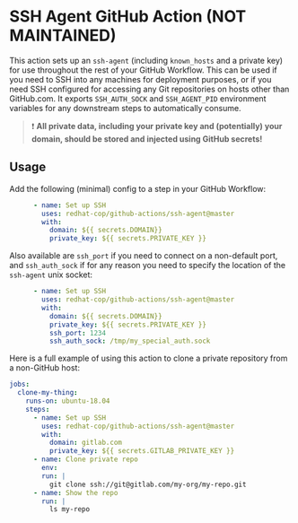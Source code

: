 # SSH Agent GitHub Action (NOT MAINTAINED)

This action sets up an `ssh-agent` (including `known_hosts` and a private key) for use throughout the rest of your GitHub Workflow. This can be used if you need to SSH into any machines for deployment purposes, or if you need SSH configured for accessing any Git repositories on hosts other than GitHub.com. It exports `SSH_AUTH_SOCK` and `SSH_AGENT_PID` environment variables for any downstream steps to automatically consume.

> :exclamation: **All private data, including your private key and (potentially) your domain, should be stored and injected using GitHub secrets!**

## Usage

Add the following (minimal) config to a step in your GitHub Workflow:

```yaml
      - name: Set up SSH
        uses: redhat-cop/github-actions/ssh-agent@master
        with:
          domain: ${{ secrets.DOMAIN}}
          private_key: ${{ secrets.PRIVATE_KEY }}
```

Also available are `ssh_port` if you need to connect on a non-default port, and `ssh_auth_sock` if for any reason you need to specify the location of the `ssh-agent` unix socket:

```yaml
      - name: Set up SSH
        uses: redhat-cop/github-actions/ssh-agent@master
        with:
          domain: ${{ secrets.DOMAIN}}
          private_key: ${{ secrets.PRIVATE_KEY }}
          ssh_port: 1234
          ssh_auth_sock: /tmp/my_special_auth.sock
```

Here is a full example of using this action to clone a private repository from a non-GitHub host:

```yaml
jobs:
  clone-my-thing:
    runs-on: ubuntu-18.04
    steps:
      - name: Set up SSH
        uses: redhat-cop/github-actions/ssh-agent@master
        with:
          domain: gitlab.com
          private_key: ${{ secrets.GITLAB_PRIVATE_KEY }}
      - name: Clone private repo
        env:
        run: |
          git clone ssh://git@gitlab.com/my-org/my-repo.git
      - name: Show the repo
        run: |
          ls my-repo
```

